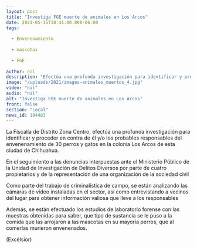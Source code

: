 ```yaml
---
layout: post
title: "Investiga FGE muerte de animales en Los Arcos"
date: 2021-05-15T18:41:00.000-06:00
tags:
  
  - Envenenamiento
  
  - mascotas
  
  - FGE
  
author: nil
description: "Efectúa una profunda investigación para identificar y proceder en contra de él y/o los probables responsables del envenenamiento de 30 perros y gatos"
image: "/uploads/2021/images-animales_muertos_4.jpg"
video: "nil"
audio: "nil"
alt: "Investiga FGE muerte de animales en Los Arcos"
front: false
section: "Local"
news_id: 184483
---
```


La Fiscalía de Distrito Zona Centro, efectúa una profunda investigación para identificar y proceder en contra de él y/o los probables responsables del envenenamiento de 30 perros y gatos en la colonia Los Arcos de esta ciudad de Chihuahua.

En el seguimiento a las denuncias interpuestas ante el Ministerio Público de la Unidad de Investigación de Delitos Diversos por parte de cuatro propietarios y de la representación de una organización de la sociedad civil

Como parte del trabajo de criminalística de campo, se están analizando las cámaras de video instaladas en el sector, así como entrevistando a vecinos del lugar para obtener información valiosa que lleve a los responsables

Además, se están efectuado los estudios de laboratorio forense con las muestras obtenidas para saber, que tipo de sustancia se le puso a la comida que las arrojaron a las mascotas en su mayoría perros, que al comerlas murieron envenenados.

(Excélsior)